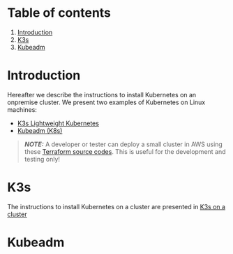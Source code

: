 # Table of contents

1. [Introduction](#introduction)
2. [K3s](#k3s)
3. [Kubeadm](#kubeadm)

# Introduction <a name="introduction"></a>

Hereafter we describe the instructions to install Kubernetes on an onpremise cluster. We present two examples of
Kubernetes on Linux machines:

* [K3s Lightweight Kubernetes](https://rancher.com/docs/k3s/latest/en/)
* [Kubeadm (K8s)](https://kubernetes.io/docs/setup/production-environment/tools/kubeadm/install-kubeadm/)

> **_NOTE:_** A developer or tester can deploy a small cluster in AWS using these [Terraform source codes](../utils/cluster-on-aws). This is useful for the development and testing only!

# K3s <a name="k3s"></a>

The instructions to install Kubernetes on a cluster are presented in [K3s on a cluster](./k3s-on-cluster.md)

# Kubeadm <a name="Kubeadm"></a>